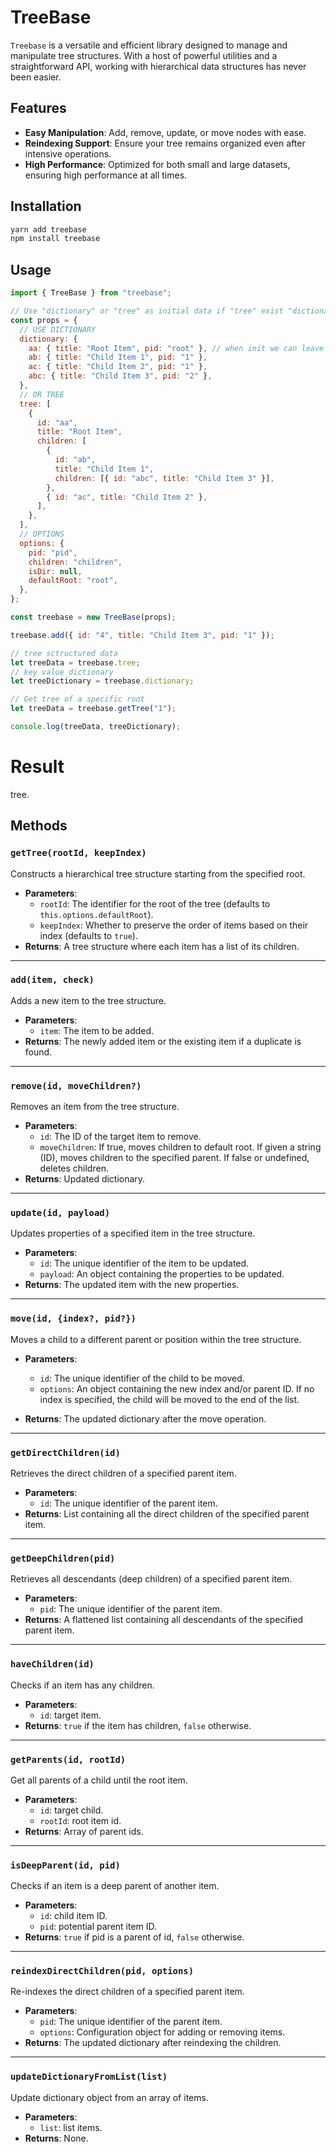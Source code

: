 # TreeBase

`Treebase` is a versatile and efficient library designed to manage and manipulate tree structures. With a host of powerful utilities and a straightforward API, working with hierarchical data structures has never been easier.

## Features

- **Easy Manipulation**: Add, remove, update, or move nodes with ease.
- **Reindexing Support**: Ensure your tree remains organized even after intensive operations.
- **High Performance**: Optimized for both small and large datasets, ensuring high performance at all times.

## Installation

```bash
yarn add treebase
npm install treebase
```

## Usage

```javascript
import { TreeBase } from "treebase";

// Use "dictionary" or "tree" as initial data if "tree" exist "dictionary" will be ignored
const props = {
  // USE DICTIONARY
  dictionary: {
    aa: { title: "Root Item", pid: "root" }, // when init we can leave id empty it will be populated from key
    ab: { title: "Child Item 1", pid: "1" },
    ac: { title: "Child Item 2", pid: "1" },
    abc: { title: "Child Item 3", pid: "2" },
  },
  // OR TREE
  tree: [
    {
      id: "aa",
      title: "Root Item",
      children: [
        {
          id: "ab",
          title: "Child Item 1",
          children: [{ id: "abc", title: "Child Item 3" }],
        },
        { id: "ac", title: "Child Item 2" },
      ],
    },
  ],
  // OPTIONS
  options: {
    pid: "pid",
    children: "children",
    isDir: null,
    defaultRoot: "root",
  },
};

const treebase = new TreeBase(props);

treebase.add({ id: "4", title: "Child Item 3", pid: "1" });

// tree sctructured data
let treeData = treebase.tree;
// key value dictionary
let treeDictionary = treebase.dictionary;

// Get tree of a specific root
let treeData = treebase.getTree("1");

console.log(treeData, treeDictionary);
```

# Result

tree.

## Methods

### `getTree(rootId, keepIndex)`

Constructs a hierarchical tree structure starting from the specified root.

- **Parameters**:
  - `rootId`: The identifier for the root of the tree (defaults to `this.options.defaultRoot`).
  - `keepIndex`: Whether to preserve the order of items based on their index (defaults to `true`).
- **Returns**: A tree structure where each item has a list of its children.

---

### `add(item, check)`

Adds a new item to the tree structure.

- **Parameters**:
  - `item`: The item to be added.
- **Returns**: The newly added item or the existing item if a duplicate is found.

---

### `remove(id, moveChildren?)`

Removes an item from the tree structure.

- **Parameters**:
  - `id`: The ID of the target item to remove.
  - `moveChildren`: If true, moves children to default root. If given a string (ID), moves children to the specified parent. If false or undefined, deletes children.
- **Returns**: Updated dictionary.

---

### `update(id, payload)`

Updates properties of a specified item in the tree structure.

- **Parameters**:
  - `id`: The unique identifier of the item to be updated.
  - `payload`: An object containing the properties to be updated.
- **Returns**: The updated item with the new properties.

---

### `move(id, {index?, pid?})`

Moves a child to a different parent or position within the tree structure.

- **Parameters**:

  - `id`: The unique identifier of the child to be moved.
  - `options`: An object containing the new index and/or parent ID. If no index is specified, the child will be moved to the end of the list.

- **Returns**: The updated dictionary after the move operation.

---

### `getDirectChildren(id)`

Retrieves the direct children of a specified parent item.

- **Parameters**:
  - `id`: The unique identifier of the parent item.
- **Returns**: List containing all the direct children of the specified parent item.

---

### `getDeepChildren(pid)`

Retrieves all descendants (deep children) of a specified parent item.

- **Parameters**:
  - `pid`: The unique identifier of the parent item.
- **Returns**: A flattened list containing all descendants of the specified parent item.

---

### `haveChildren(id)`

Checks if an item has any children.

- **Parameters**:
  - `id`: target item.
- **Returns**: `true` if the item has children, `false` otherwise.

---

### `getParents(id, rootId)`

Get all parents of a child until the root item.

- **Parameters**:
  - `id`: target child.
  - `rootId`: root item id.
- **Returns**: Array of parent ids.

---

### `isDeepParent(id, pid)`

Checks if an item is a deep parent of another item.

- **Parameters**:
  - `id`: child item ID.
  - `pid`: potential parent item ID.
- **Returns**: `true` if pid is a parent of id, `false` otherwise.

---

### `reindexDirectChildren(pid, options)`

Re-indexes the direct children of a specified parent item.

- **Parameters**:
  - `pid`: The unique identifier of the parent item.
  - `options`: Configuration object for adding or removing items.
- **Returns**: The updated dictionary after reindexing the children.

---

### `updateDictionaryFromList(list)`

Update dictionary object from an array of items.

- **Parameters**:
  - `list`: list items.
- **Returns**: None.
